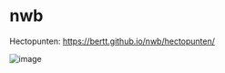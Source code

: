 # nwb

Hectopunten: https://bertt.github.io/nwb/hectopunten/

![image](https://github.com/user-attachments/assets/06c722cd-3692-48ba-b2f2-bfe5ee940097)



